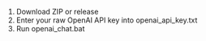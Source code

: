 1. Download ZIP or release
2. Enter your raw OpenAI API key into openai_api_key.txt
3. Run openai_chat.bat
